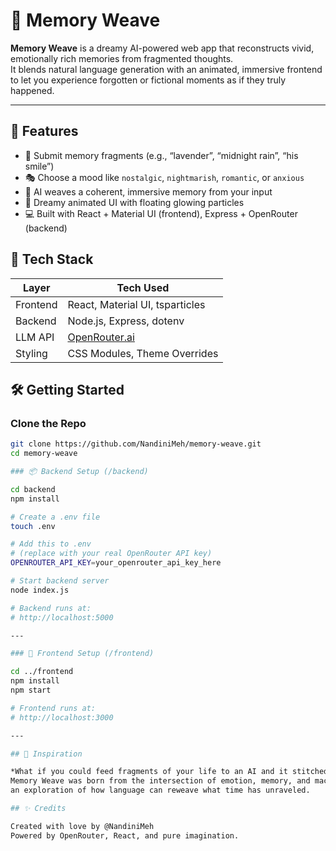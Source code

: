 # 🧠 Memory Weave

**Memory Weave** is a dreamy AI-powered web app that reconstructs vivid, emotionally rich memories from fragmented thoughts.  
It blends natural language generation with an animated, immersive frontend to let you experience forgotten or fictional moments as if they truly happened.

---

## 🌟 Features

- 📝 Submit memory fragments (e.g., “lavender”, “midnight rain”, “his smile”)
- 🎭 Choose a mood like `nostalgic`, `nightmarish`, `romantic`, or `anxious`
- 🧵 AI weaves a coherent, immersive memory from your input
- 💫 Dreamy animated UI with floating glowing particles
- 💻 Built with React + Material UI (frontend), Express + OpenRouter (backend)

## 🧪 Tech Stack

| Layer     | Tech Used                        |
|-----------|----------------------------------|
| Frontend  | React, Material UI, tsparticles  |
| Backend   | Node.js, Express, dotenv         |
| LLM API   | [OpenRouter.ai](https://openrouter.ai) |
| Styling   | CSS Modules, Theme Overrides     |

## 🛠️ Getting Started

### Clone the Repo

```bash
git clone https://github.com/NandiniMeh/memory-weave.git
cd memory-weave

### 📦 Backend Setup (/backend)

cd backend
npm install

# Create a .env file
touch .env

# Add this to .env
# (replace with your real OpenRouter API key)
OPENROUTER_API_KEY=your_openrouter_api_key_here

# Start backend server
node index.js

# Backend runs at:
# http://localhost:5000

---

### 🎨 Frontend Setup (/frontend)

cd ../frontend
npm install
npm start

# Frontend runs at:
# http://localhost:3000

---

## 🧠 Inspiration

*What if you could feed fragments of your life to an AI and it stitched them into a memory more vivid than reality?*
Memory Weave was born from the intersection of emotion, memory, and machine imagination —
an exploration of how language can reweave what time has unraveled.

## ✨ Credits

Created with love by @NandiniMeh
Powered by OpenRouter, React, and pure imagination.